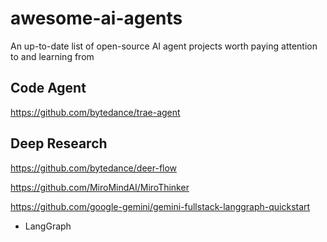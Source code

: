 # awesome-ai-agents
An up-to-date list of open-source AI agent projects worth paying attention to and learning from

## Code Agent

https://github.com/bytedance/trae-agent


## Deep Research

https://github.com/bytedance/deer-flow

https://github.com/MiroMindAI/MiroThinker

https://github.com/google-gemini/gemini-fullstack-langgraph-quickstart
* LangGraph
